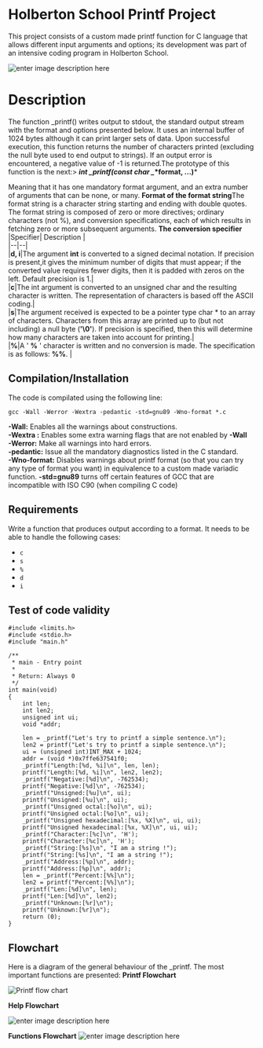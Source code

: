 # Holberton School Printf Project

This project consists of a custom made printf function for C language that allows different input arguments and options; its development was part of an intensive coding program in Holberton School.

![enter image description here](https://th.bing.com/th/id/R.bb0fe8172c3ebdcb1facea657b52e732?rik=kX0p70jdQkJm2w&pid=ImgRaw&r=0)


# Description

The function _printf() writes output to stdout, the standard output stream with the format and options presented below. It uses an internal buffer of 1024 bytes although it can print larger sets of data. Upon successful execution, this function returns the number of characters printed (excluding the null byte used to end output to strings). If an output error is encountered, a negative value of -1 is returned.The prototype of this function is the next:> ***int _printf(const char _*\*format, ...)***

Meaning that it has one mandatory format argument, and an extra number of arguments that can be none, or many. ****Format of the format string****The format string is a character string starting and ending with double quotes. The format string is composed of zero or more directives; ordinary characters (not %), and conversion specifications, each of which results in fetching zero or more subsequent arguments. ****The conversion specifier****
|Specifier| Description |  
|--|--|  
|****d, i****|The argument ****int**** is converted to a signed decimal notation. If precision is present,it gives the minimum number of digits that must appear; if the converted value requires fewer digits, then it is padded with zeros on the left. Default precision is 1.|  
|****c****|The int argument is converted to an unsigned char and the resulting character is written. The representation of characters is based off the ASCII coding.|  
|****s****|The argument received is expected to be a pointer type char * to an array of characters. Characters from this array are printed up to (but not including) a null byte (****'\0'****). If precision is specified, then this will determine how many characters are taken into account for printing.|  
|****%****|A ' ****%**** ' character is written and no conversion is made. The specification is as follows: ****%%****. |

## **Compilation/Installation**

The code is compilated using the following line:
```
gcc -Wall -Werror -Wextra -pedantic -std=gnu89 -Wno-format *.c
```

 **-Wall:** Enables all the warnings about constructions.  
**-Wextra :** Enables some extra warning flags that are not enabled by **-Wall**  
**-Werror:** Make all warnings into hard errors.  
**-pedantic:** Issue all the mandatory diagnostics listed in the C standard.  
**-Wno-format:** Disables warnings about printf format (so that you can try any type of format you want) in equivalence to a custom made variadic function.
**-std=gnu89** turns off certain features of GCC that are incompatible with ISO C90 (when compiling C code)

## **Requirements**

Write a function that produces output according to a format. It needs to be able to handle the following cases:
-   `c`
-   `s`
-   `%`
-   `d`
-   `i`
## **Test of code validity**
```
#include <limits.h>
#include <stdio.h>
#include "main.h"

/**
 * main - Entry point
 *
 * Return: Always 0
 */
int main(void)
{
    int len;
    int len2;
    unsigned int ui;
    void *addr;

    len = _printf("Let's try to printf a simple sentence.\n");
    len2 = printf("Let's try to printf a simple sentence.\n");
    ui = (unsigned int)INT_MAX + 1024;
    addr = (void *)0x7ffe637541f0;
    _printf("Length:[%d, %i]\n", len, len);
    printf("Length:[%d, %i]\n", len2, len2);
    _printf("Negative:[%d]\n", -762534);
    printf("Negative:[%d]\n", -762534);
    _printf("Unsigned:[%u]\n", ui);
    printf("Unsigned:[%u]\n", ui);
    _printf("Unsigned octal:[%o]\n", ui);
    printf("Unsigned octal:[%o]\n", ui);
    _printf("Unsigned hexadecimal:[%x, %X]\n", ui, ui);
    printf("Unsigned hexadecimal:[%x, %X]\n", ui, ui);
    _printf("Character:[%c]\n", 'H');
    printf("Character:[%c]\n", 'H');
    _printf("String:[%s]\n", "I am a string !");
    printf("String:[%s]\n", "I am a string !");
    _printf("Address:[%p]\n", addr);
    printf("Address:[%p]\n", addr);
    len = _printf("Percent:[%%]\n");
    len2 = printf("Percent:[%%]\n");
    _printf("Len:[%d]\n", len);
    printf("Len:[%d]\n", len2);
    _printf("Unknown:[%r]\n");
    printf("Unknown:[%r]\n");
    return (0);
}
```

## **Flowchart**

Here is a diagram of the general behaviour of the _printf. The most important functions are presented:
**Printf Flowchart**



![Printf flow chart](https://i.imgur.com/mSfNQCy.png)

**Help Flowchart**

![enter image description here](https://i.imgur.com/GNVGZBX.png)

**Functions Flowchart**
![enter image description here](https://i.imgur.com/pdrI8SB.png)
